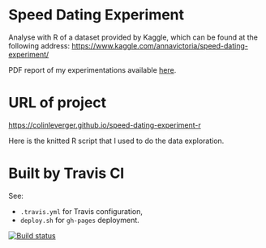 # Speed Dating Experiment 

Analyse with R of a dataset provided by Kaggle, which can be found at the following address: https://www.kaggle.com/annavictoria/speed-dating-experiment/

PDF report of my experimentations available [here](./BIBA-Colin-LEVERGER.pdf).

# URL of project

https://colinleverger.github.io/speed-dating-experiment-r

Here is the knitted R script that I used to do the data exploration.

# Built by Travis CI

See:
- `.travis.yml` for Travis configuration,
- `deploy.sh` for `gh-pages` deployment.

[![Build status](https://travis-ci.org/ColinLeverger/speed-dating-experiment-r.svg?branch=master)](https://colinleverger.github.io/speed-dating-experiment-r)

